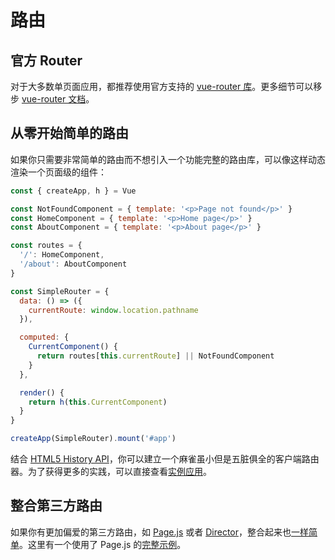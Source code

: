# 路由

## 官方 Router

对于大多数单页面应用，都推荐使用官方支持的 [vue-router 库](https://github.com/vuejs/vue-router-next)。更多细节可以移步 [vue-router 文档](https://next.router.vuejs.org/)。

## 从零开始简单的路由

如果你只需要非常简单的路由而不想引入一个功能完整的路由库，可以像这样动态渲染一个页面级的组件：

```js
const { createApp, h } = Vue

const NotFoundComponent = { template: '<p>Page not found</p>' }
const HomeComponent = { template: '<p>Home page</p>' }
const AboutComponent = { template: '<p>About page</p>' }

const routes = {
  '/': HomeComponent,
  '/about': AboutComponent
}

const SimpleRouter = {
  data: () => ({
    currentRoute: window.location.pathname
  }),

  computed: {
    CurrentComponent() {
      return routes[this.currentRoute] || NotFoundComponent
    }
  },

  render() {
    return h(this.CurrentComponent)
  }
}

createApp(SimpleRouter).mount('#app')
```

结合 [HTML5 History API](https://developer.mozilla.org/zh-CN/docs/Web/API/History_API/Working_with_the_History_API)，你可以建立一个麻雀虽小但是五脏俱全的客户端路由器。为了获得更多的实践，可以直接查看[实例应用](https://github.com/phanan/vue-3.0-simple-routing-example)。

## 整合第三方路由

如果你有更加偏爱的第三方路由，如 [Page.js](https://github.com/visionmedia/page.js) 或者 [Director](https://github.com/flatiron/director)，整合起来也[一样简单](https://github.com/phanan/vue-3.0-simple-routing-example/compare/master...pagejs)。这里有一个使用了 Page.js 的[完整示例](https://github.com/phanan/vue-3.0-simple-routing-example/tree/pagejs)。

